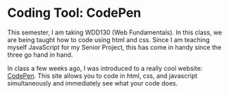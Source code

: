 # Coding Tool: CodePen

This semester, I am taking WDD130 (Web Fundamentals). In this class, we are being taught how to code using html and css. Since I am teaching myself JavaScript for my Senior Project, this has come in handy since the three go hand in hand. 

In class a few weeks ago, I was introduced to a really cool website: [CodePen](https://codepen.io/). This site allows you to code in html, css, and javascript simultaneously and immediately see what your code does.
